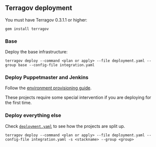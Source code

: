 ## Terragov deployment

You must have Terragov 0.3.1.1 or higher:

`gem install terragov`

### Base

Deploy the base infrastructure:

`terragov deploy --command <plan or apply> --file deployment.yaml --group base --config-file integration.yaml`

### Deploy Puppetmaster and Jenkins

Follow the [environment provisioning guide](https://github.com/alphagov/govuk-aws/blob/master/doc/guides/environment-provisioning.md#build-the-puppet-master).

These projects require some special intervention if you are deploying for the first time.

### Deploy everything else

Check [`deployment.yaml`](deployment.yaml) to see how the projects are split up.

`terragov deploy --command <plan or apply> --file deployment.yaml --config-file integration.yaml -s <stackname> --group <group>`
